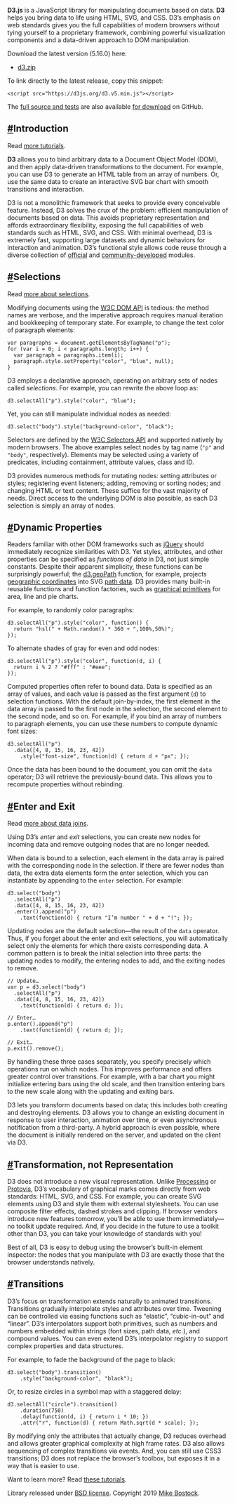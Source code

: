 **D3.js** is a JavaScript library for manipulating documents based on data. **D3** helps you bring data to life using HTML, SVG, and CSS. D3’s emphasis on web standards gives you the full capabilities of modern browsers without tying yourself to a proprietary framework, combining powerful visualization components and a data-driven approach to DOM manipulation.

Download the latest version (5.16.0) here:

- [d3.zip](https://github.com/d3/d3/releases/download/v5.16.0/d3.zip)

To link directly to the latest release, copy this snippet:

```
<script src="https://d3js.org/d3.v5.min.js"></script>
```

The [full source and tests](https://github.com/d3/d3) are also available [for download](https://github.com/d3/d3/zipball/master) on GitHub.

## [#](https://d3js.org/#introduction)Introduction

Read [more tutorials](https://github.com/d3/d3/wiki/Tutorials).

**D3** allows you to bind arbitrary data to a Document Object Model (DOM), and then apply data-driven transformations to the document. For example, you can use D3 to generate an HTML table from an array of numbers. Or, use the same data to create an interactive SVG bar chart with smooth transitions and interaction.

D3 is not a monolithic framework that seeks to provide every conceivable feature. Instead, D3 solves the crux of the problem: efficient manipulation of documents based on data. This avoids proprietary representation and affords extraordinary flexibility, exposing the full capabilities of web standards such as HTML, SVG, and CSS. With minimal overhead, D3 is extremely fast, supporting large datasets and dynamic behaviors for interaction and animation. D3’s functional style allows code reuse through a diverse collection of [official](https://github.com/d3/d3/blob/master/API.md) and [community-developed](https://www.npmjs.com/browse/keyword/d3-module) modules.

## [#](https://d3js.org/#selections)Selections

Read [more about selections](https://github.com/d3/d3-selection).

Modifying documents using the [W3C DOM API](https://www.w3.org/DOM/DOMTR) is tedious: the method names are verbose, and the imperative approach requires manual iteration and bookkeeping of temporary state. For example, to change the text color of paragraph elements:

```
var paragraphs = document.getElementsByTagName("p");
for (var i = 0; i < paragraphs.length; i++) {
  var paragraph = paragraphs.item(i);
  paragraph.style.setProperty("color", "blue", null);
}
```

D3 employs a declarative approach, operating on arbitrary sets of nodes called *selections*. For example, you can rewrite the above loop as:

```
d3.selectAll("p").style("color", "blue");
```

Yet, you can still manipulate individual nodes as needed:

```
d3.select("body").style("background-color", "black");
```

Selectors are defined by the [W3C Selectors API](https://www.w3.org/TR/selectors-api/) and supported natively by modern browsers. The above examples select nodes by tag name (`"p"` and `"body"`, respectively). Elements may be selected using a variety of predicates, including containment, attribute values, class and ID.

D3 provides numerous methods for mutating nodes: setting attributes or styles; registering event listeners; adding, removing or sorting nodes; and changing HTML or text content. These suffice for the vast majority of needs. Direct access to the underlying DOM is also possible, as each D3 selection is simply an array of nodes.

## [#](https://d3js.org/#properties)Dynamic Properties

Readers familiar with other DOM frameworks such as [jQuery](https://jquery.com/) should immediately recognize similarities with D3. Yet styles, attributes, and other properties can be specified as *functions of data* in D3, not just simple constants. Despite their apparent simplicity, these functions can be surprisingly powerful; the [d3.geoPath](https://github.com/d3/d3-geo/blob/master/README.md#geoPath) function, for example, projects [geographic coordinates](https://tools.ietf.org/html/rfc7946) into SVG [path data](https://www.w3.org/TR/SVG/paths.html#PathData). D3 provides many built-in reusable functions and function factories, such as [graphical primitives](https://github.com/d3/d3-shape) for area, line and pie charts.

For example, to randomly color paragraphs:

```
d3.selectAll("p").style("color", function() {
  return "hsl(" + Math.random() * 360 + ",100%,50%)";
});
```

To alternate shades of gray for even and odd nodes:

```
d3.selectAll("p").style("color", function(d, i) {
  return i % 2 ? "#fff" : "#eee";
});
```

Computed properties often refer to bound data. Data is specified as an array of values, and each value is passed as the first argument (`d`) to selection functions. With the default join-by-index, the first element in the data array is passed to the first node in the selection, the second element to the second node, and so on. For example, if you bind an array of numbers to paragraph elements, you can use these numbers to compute dynamic font sizes:

```
d3.selectAll("p")
  .data([4, 8, 15, 16, 23, 42])
    .style("font-size", function(d) { return d + "px"; });
```

Once the data has been bound to the document, you can omit the `data` operator; D3 will retrieve the previously-bound data. This allows you to recompute properties without rebinding.

## [#](https://d3js.org/#enter-exit)Enter and Exit

Read [more about data joins](https://bost.ocks.org/mike/join/).

Using D3’s *enter* and *exit* selections, you can create new nodes for incoming data and remove outgoing nodes that are no longer needed.

When data is bound to a selection, each element in the data array is paired with the corresponding node in the selection. If there are fewer nodes than data, the extra data elements form the enter selection, which you can instantiate by appending to the `enter` selection. For example:

```
d3.select("body")
  .selectAll("p")
  .data([4, 8, 15, 16, 23, 42])
  .enter().append("p")
    .text(function(d) { return "I’m number " + d + "!"; });
```

Updating nodes are the default selection—the result of the `data` operator. Thus, if you forget about the enter and exit selections, you will automatically select only the elements for which there exists corresponding data. A common pattern is to break the initial selection into three parts: the updating nodes to modify, the entering nodes to add, and the exiting nodes to remove.

```
// Update…
var p = d3.select("body")
  .selectAll("p")
  .data([4, 8, 15, 16, 23, 42])
    .text(function(d) { return d; });

// Enter…
p.enter().append("p")
    .text(function(d) { return d; });

// Exit…
p.exit().remove();
```

By handling these three cases separately, you specify precisely which operations run on which nodes. This improves performance and offers greater control over transitions. For example, with a bar chart you might initialize entering bars using the old scale, and then transition entering bars to the new scale along with the updating and exiting bars.

D3 lets you transform documents based on data; this includes both creating and destroying elements. D3 allows you to change an existing document in response to user interaction, animation over time, or even asynchronous notification from a third-party. A hybrid approach is even possible, where the document is initially rendered on the server, and updated on the client via D3.

## [#](https://d3js.org/#transformation)Transformation, not Representation

D3 does not introduce a new visual representation. Unlike [Processing](https://processing.org/) or [Protovis](https://mbostock.github.io/protovis/), D3’s vocabulary of graphical marks comes directly from web standards: HTML, SVG, and CSS. For example, you can create SVG elements using D3 and style them with external stylesheets. You can use composite filter effects, dashed strokes and clipping. If browser vendors introduce new features tomorrow, you’ll be able to use them immediately—no toolkit update required. And, if you decide in the future to use a toolkit other than D3, you can take your knowledge of standards with you!

Best of all, D3 is easy to debug using the browser’s built-in element inspector: the nodes that you manipulate with D3 are exactly those that the browser understands natively.

## [#](https://d3js.org/#transitions)Transitions

D3’s focus on transformation extends naturally to animated transitions. Transitions gradually interpolate styles and attributes over time. Tweening can be controlled via easing functions such as “elastic”, “cubic-in-out” and “linear”. D3’s interpolators support both primitives, such as numbers and numbers embedded within strings (font sizes, path data, *etc.*), and compound values. You can even extend D3’s interpolator registry to support complex properties and data structures.

For example, to fade the background of the page to black:

```
d3.select("body").transition()
    .style("background-color", "black");
```

Or, to resize circles in a symbol map with a staggered delay:

```
d3.selectAll("circle").transition()
    .duration(750)
    .delay(function(d, i) { return i * 10; })
    .attr("r", function(d) { return Math.sqrt(d * scale); });
```

By modifying only the attributes that actually change, D3 reduces overhead and allows greater graphical complexity at high frame rates. D3 also allows sequencing of complex transitions via events. And, you can still use CSS3 transitions; D3 does not replace the browser’s toolbox, but exposes it in a way that is easier to use.

Want to learn more? Read [these tutorials](https://github.com/d3/d3/wiki/Tutorials).

Library released under [BSD license](https://opensource.org/licenses/BSD-3-Clause). Copyright 2019 [Mike Bostock](https://bost.ocks.org/mike/).

